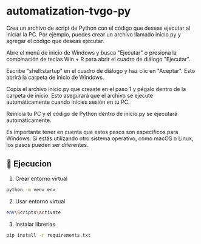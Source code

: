 # automatization-tvgo-py

Crea un archivo de script de Python con el código que deseas ejecutar al iniciar la PC. Por ejemplo, puedes crear un archivo llamado inicio.py y agregar el código que deseas ejecutar.

Abre el menú de inicio de Windows y busca "Ejecutar" o presiona la combinación de teclas Win + R para abrir el cuadro de diálogo "Ejecutar".

Escribe "shell:startup" en el cuadro de diálogo y haz clic en "Aceptar". Esto abrirá la carpeta de inicio de Windows.

Copia el archivo inicio.py que creaste en el paso 1 y pégalo dentro de la carpeta de inicio. Esto asegurará que el archivo se ejecute automáticamente cuando inicies sesión en tu PC.

Reinicia tu PC y el código de Python dentro de inicio.py se ejecutará automáticamente.

Es importante tener en cuenta que estos pasos son específicos para Windows. Si estás utilizando otro sistema operativo, como macOS o Linux, los pasos pueden ser diferentes.


## 🚀 Ejecucion

1. Crear entorno virtual

```bash
python -m venv env
```

2. Usar entorno virtual

```bash
env\Scripts\activate
```

3. Instalar librerias

```bash
pip install -r requirements.txt
```
